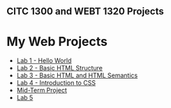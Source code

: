 ## CITC 1300 and WEBT 1320 Projects
<h1>My Web Projects</h1>

<ul> 
<li><a href="basic web desgn/index.html"> Lab 1 - Hello World<a></li>
<li><a href="lab 2/index.html"> Lab 2 - Basic HTML Structure<a></li>
<li><a href="lab 3/index.html"> Lab 3 - Basic HTML and HTML Semantics<a></li>
<li><a href="lab 4/index.html"> Lab 4 - Introduction to CSS<a></li>
<li><a href="midterm/index.html"> Mid-Term Project<a></li>
<li><a href="lab 5/index.html"> Lab 5<a></li>
</ul>


